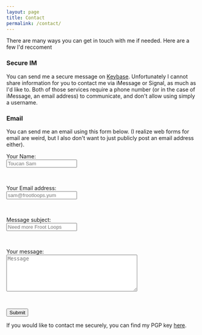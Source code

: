```yaml
---
layout: page
title: Contact
permalink: /contact/
---
```


There are many ways you can get in touch with me if needed. Here are a few I'd reccoment

### Secure IM
You can send me a secure message on [<i class="fa fa-key"></i> Keybase](https://keybase.io/zmknox).
Unfortunately I cannot share information for you to contact me via iMessage or Signal, as much as I'd
like to. Both of those services require a phone number (or in the case of iMessage, an email address)
to communicate, and don't allow using simply a username.

### Email

You can send me an email using this form below. (I realize web forms for email are weird,
but I also don't want to just publicly post an email address either).

<form action="https://formspree.io/form@zachknox.com" method="POST">
    <p>Your Name: <br /><input type="text" name="name" placeholder="Toucan Sam"></p><br />
    <p>Your Email address: <br /><input type="email" name="_replyto" placeholder="sam@frootloops.yum"></p><br />
    <p>Message subject: <br /><input type="text" name="_subject" placeholder="Need more Froot Loops"></p><br />
    <p>Your message:<br /><textarea name="contents" placeholder="Message" cols="40" rows="6"></textarea></p><br />
    <p><input name="submit" type="submit" value="Submit"></input></p>
</form>


If you would like to contact me securely, you can find my PGP key <a href="/pgp.html">here</a>.

<!---Add A contact form here--->
